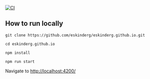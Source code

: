 [![CI](https://github.com/eskinderg/eskinderg.github.io/actions/workflows/CI.yml/badge.svg)](https://github.com/eskinderg/eskinderg.github.io/actions/workflows/CI.yml)
## How to run locally

```
git clone https://github.com/eskinderg/eskinderg.github.io.git
```

```
cd eskinderg.github.io
```

```
npm install
```

```
npm run start
```

<p>Navigate to <a href="http://localhost:4200/" target="_blank">http://localhost:4200/</a></p>
